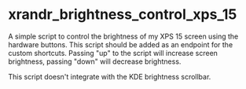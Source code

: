 # xrandr_brightness_control_xps_15

A simple script to control the brightness of my XPS 15 screen using the hardware buttons. This script should be added as an endpoint for the custom shortcuts. Passing "up" to the script will increase screen brightness, passing "down" will decrease brightness. 

This script doesn't integrate with the KDE brightness scrollbar.

